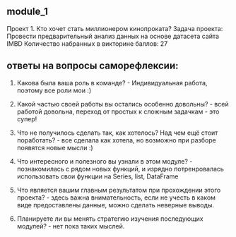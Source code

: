 ## module_1
Проект 1. Кто хочет стать миллионером кинопроката?
Задача проекта: Провести предварительный анализ данных на основе датасета сайта IMBD
Количество набранных в викторине баллов: 27

## ответы на вопросы саморефлексии:

1. Какова была ваша роль в команде? - Индивидуальная работа, поэтому все роли мои :) 

2. Какой частью своей работы вы остались особенно довольны? - всей работой довольна, переход от простых к сложным задачкам - это супер!  

3. Что не получилось сделать так, как хотелось? Над чем ещё стоит поработать? - все сделала как хотела, но возможно при разборе появятся новые мысли :)

4. Что интересного и полезного вы узнали в этом модуле? - познакомилась с рядом новых функций, и изрядно потренровалась использовать свои функции на Series, list, DataFrame

5. Что является вашим главным результатом при прохождении этого проекта? - здесь важна внимательность, если не учесть в каком виде предоставлены данные, можно сделать неверные выводы. 

6. Планируете ли вы менять стратегию изучения последующих модулей? - нет пока таких мыслей.

